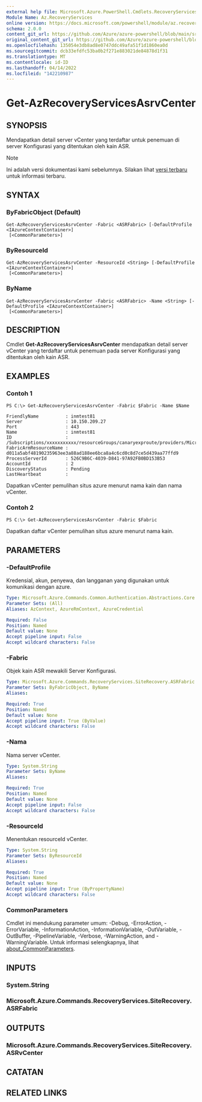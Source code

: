 ```yaml
---
external help file: Microsoft.Azure.PowerShell.Cmdlets.RecoveryServices.SiteRecovery.dll-Help.xml
Module Name: Az.RecoveryServices
online version: https://docs.microsoft.com/powershell/module/az.recoveryservices/get-azrecoveryservicesasrvcenter
schema: 2.0.0
content_git_url: https://github.com/Azure/azure-powershell/blob/main/src/RecoveryServices/RecoveryServices/help/Get-AzRecoveryServicesAsrvCenter.md
original_content_git_url: https://github.com/Azure/azure-powershell/blob/main/src/RecoveryServices/RecoveryServices/help/Get-AzRecoveryServicesAsrvCenter.md
ms.openlocfilehash: 135054e3db8ad8e0747ddc49afa51f1d1860ea0d
ms.sourcegitcommit: dcb33efdfc53ba0b2f271e883021de84878d1f31
ms.translationtype: MT
ms.contentlocale: id-ID
ms.lasthandoff: 04/14/2022
ms.locfileid: "142210987"
---
```

# Get-AzRecoveryServicesAsrvCenter

## SYNOPSIS
Mendapatkan detail server vCenter yang terdaftar untuk penemuan di server Konfigurasi yang ditentukan oleh kain ASR.

> [!NOTE]
>Ini adalah versi dokumentasi kami sebelumnya. Silakan lihat [versi terbaru](/powershell/module/az.recoveryservices/get-azrecoveryservicesasrvcenter) untuk informasi terbaru.

## SYNTAX

### ByFabricObject (Default)
```
Get-AzRecoveryServicesAsrvCenter -Fabric <ASRFabric> [-DefaultProfile <IAzureContextContainer>]
 [<CommonParameters>]
```

### ByResourceId
```
Get-AzRecoveryServicesAsrvCenter -ResourceId <String> [-DefaultProfile <IAzureContextContainer>]
 [<CommonParameters>]
```

### ByName
```
Get-AzRecoveryServicesAsrvCenter -Fabric <ASRFabric> -Name <String> [-DefaultProfile <IAzureContextContainer>]
 [<CommonParameters>]
```

## DESCRIPTION
Cmdlet **Get-AzRecoveryServicesAsrvCenter** mendapatkan detail server vCenter yang terdaftar untuk penemuan pada server Konfigurasi yang ditentukan oleh kain ASR.

## EXAMPLES

### Contoh 1
```
PS C:\> Get-AzRecoveryServicesAsrvCenter -Fabric $Fabric -Name $Name

FriendlyName          : inmtest81
Server                : 10.150.209.27
Port                  : 443
Name                  : inmtest81
ID                    : /Subscriptions/xxxxxxxxxxx/resourceGroups/canaryexproute/providers/Microsoft.RecoveryServices/vaults/xxxxxxxxx/replicationFabrics/xxxxxxxxxxxxxxxxx/replicationvCenters/inmtest81
FabricArmResourceName : d011a5abf48190235963ee3a88ad188ee6bca8a4c6cd0c8d7ce5d439aa77ffd9
ProcessServerId       : 526C9B6C-4039-D841-97A92FB0BD153B53
AccountId             : 2
DiscoveryStatus       : Pending
LastHeartbeat         :
```

Dapatkan vCenter pemulihan situs azure menurut nama kain dan nama vCenter.

### Contoh 2
```
PS C:\> Get-AzRecoveryServicesAsrvCenter -Fabric $Fabric
```

Dapatkan daftar vCenter pemulihan situs azure menurut nama kain.

## PARAMETERS

### -DefaultProfile
Kredensial, akun, penyewa, dan langganan yang digunakan untuk komunikasi dengan azure.

```yaml
Type: Microsoft.Azure.Commands.Common.Authentication.Abstractions.Core.IAzureContextContainer
Parameter Sets: (All)
Aliases: AzContext, AzureRmContext, AzureCredential

Required: False
Position: Named
Default value: None
Accept pipeline input: False
Accept wildcard characters: False
```

### -Fabric
Objek kain ASR mewakili Server Konfigurasi.

```yaml
Type: Microsoft.Azure.Commands.RecoveryServices.SiteRecovery.ASRFabric
Parameter Sets: ByFabricObject, ByName
Aliases:

Required: True
Position: Named
Default value: None
Accept pipeline input: True (ByValue)
Accept wildcard characters: False
```

### -Nama
Nama server vCenter.

```yaml
Type: System.String
Parameter Sets: ByName
Aliases:

Required: True
Position: Named
Default value: None
Accept pipeline input: False
Accept wildcard characters: False
```

### -ResourceId
Menentukan resourceId vCenter.

```yaml
Type: System.String
Parameter Sets: ByResourceId
Aliases:

Required: True
Position: Named
Default value: None
Accept pipeline input: True (ByPropertyName)
Accept wildcard characters: False
```

### CommonParameters
Cmdlet ini mendukung parameter umum: -Debug, -ErrorAction, -ErrorVariable, -InformationAction, -InformationVariable, -OutVariable, -OutBuffer, -PipelineVariable, -Verbose, -WarningAction, and -WarningVariable. Untuk informasi selengkapnya, lihat [about_CommonParameters](http://go.microsoft.com/fwlink/?LinkID=113216).

## INPUTS

### System.String

### Microsoft.Azure.Commands.RecoveryServices.SiteRecovery.ASRFabric

## OUTPUTS

### Microsoft.Azure.Commands.RecoveryServices.SiteRecovery.ASRvCenter

## CATATAN

## RELATED LINKS
